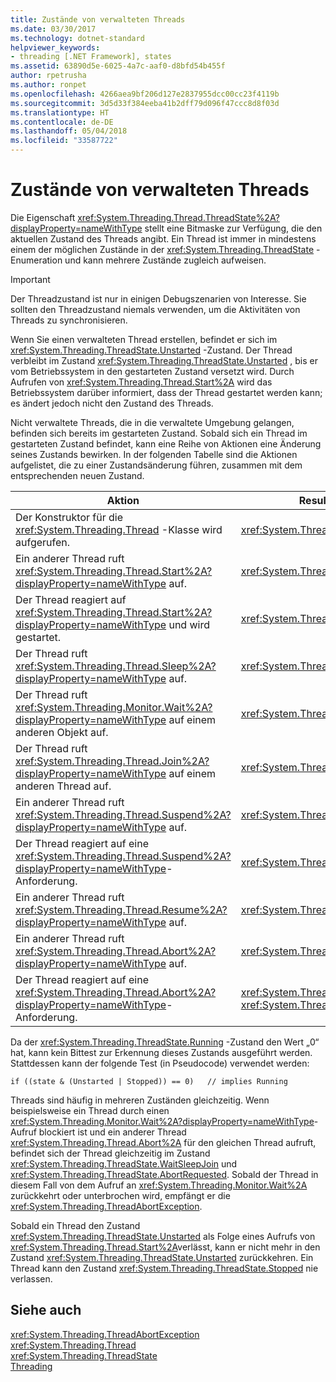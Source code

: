 ```yaml
---
title: Zustände von verwalteten Threads
ms.date: 03/30/2017
ms.technology: dotnet-standard
helpviewer_keywords:
- threading [.NET Framework], states
ms.assetid: 63890d5e-6025-4a7c-aaf0-d8bfd54b455f
author: rpetrusha
ms.author: ronpet
ms.openlocfilehash: 4266aea9bf206d127e2837955dcc00cc23f4119b
ms.sourcegitcommit: 3d5d33f384eeba41b2dff79d096f47ccc8d8f03d
ms.translationtype: HT
ms.contentlocale: de-DE
ms.lasthandoff: 05/04/2018
ms.locfileid: "33587722"
---
```

# <a name="managed-thread-states"></a>Zustände von verwalteten Threads
Die Eigenschaft <xref:System.Threading.Thread.ThreadState%2A?displayProperty=nameWithType> stellt eine Bitmaske zur Verfügung, die den aktuellen Zustand des Threads angibt. Ein Thread ist immer in mindestens einem der möglichen Zustände in der <xref:System.Threading.ThreadState> -Enumeration und kann mehrere Zustände zugleich aufweisen.  
  
> [!IMPORTANT]
>  Der Threadzustand ist nur in einigen Debugszenarien von Interesse. Sie sollten den Threadzustand niemals verwenden, um die Aktivitäten von Threads zu synchronisieren.  
  
 Wenn Sie einen verwalteten Thread erstellen, befindet er sich im <xref:System.Threading.ThreadState.Unstarted> -Zustand. Der Thread verbleibt im Zustand <xref:System.Threading.ThreadState.Unstarted> , bis er vom Betriebssystem in den gestarteten Zustand versetzt wird. Durch Aufrufen von <xref:System.Threading.Thread.Start%2A> wird das Betriebssystem darüber informiert, dass der Thread gestartet werden kann; es ändert jedoch nicht den Zustand des Threads.  
  
 Nicht verwaltete Threads, die in die verwaltete Umgebung gelangen, befinden sich bereits im gestarteten Zustand. Sobald sich ein Thread im gestarteten Zustand befindet, kann eine Reihe von Aktionen eine Änderung seines Zustands bewirken. In der folgenden Tabelle sind die Aktionen aufgelistet, die zu einer Zustandsänderung führen, zusammen mit dem entsprechenden neuen Zustand.  
  
|Aktion|Resultierender neuer Zustand|  
|------------|-------------------------|  
|Der Konstruktor für die <xref:System.Threading.Thread> -Klasse wird aufgerufen.|<xref:System.Threading.ThreadState.Unstarted>|  
|Ein anderer Thread ruft <xref:System.Threading.Thread.Start%2A?displayProperty=nameWithType> auf.|<xref:System.Threading.ThreadState.Unstarted>|  
|Der Thread reagiert auf <xref:System.Threading.Thread.Start%2A?displayProperty=nameWithType> und wird gestartet.|<xref:System.Threading.ThreadState.Running>|  
|Der Thread ruft <xref:System.Threading.Thread.Sleep%2A?displayProperty=nameWithType> auf.|<xref:System.Threading.ThreadState.WaitSleepJoin>|  
|Der Thread ruft <xref:System.Threading.Monitor.Wait%2A?displayProperty=nameWithType> auf einem anderen Objekt auf.|<xref:System.Threading.ThreadState.WaitSleepJoin>|  
|Der Thread ruft <xref:System.Threading.Thread.Join%2A?displayProperty=nameWithType> auf einem anderen Thread auf.|<xref:System.Threading.ThreadState.WaitSleepJoin>|  
|Ein anderer Thread ruft <xref:System.Threading.Thread.Suspend%2A?displayProperty=nameWithType> auf.|<xref:System.Threading.ThreadState.SuspendRequested>|  
|Der Thread reagiert auf eine <xref:System.Threading.Thread.Suspend%2A?displayProperty=nameWithType>-Anforderung.|<xref:System.Threading.ThreadState.Suspended>|  
|Ein anderer Thread ruft <xref:System.Threading.Thread.Resume%2A?displayProperty=nameWithType> auf.|<xref:System.Threading.ThreadState.Running>|  
|Ein anderer Thread ruft <xref:System.Threading.Thread.Abort%2A?displayProperty=nameWithType> auf.|<xref:System.Threading.ThreadState.AbortRequested>|  
|Der Thread reagiert auf eine <xref:System.Threading.Thread.Abort%2A?displayProperty=nameWithType>-Anforderung.|<xref:System.Threading.ThreadState.Aborted>, dann <xref:System.Threading.ThreadState.Stopped>|  
  
 Da der <xref:System.Threading.ThreadState.Running> -Zustand den Wert „0“ hat, kann kein Bittest zur Erkennung dieses Zustands ausgeführt werden. Stattdessen kann der folgende Test (in Pseudocode) verwendet werden:  
  
```  
if ((state & (Unstarted | Stopped)) == 0)   // implies Running     
```  
  
 Threads sind häufig in mehreren Zuständen gleichzeitig. Wenn beispielsweise ein Thread durch einen <xref:System.Threading.Monitor.Wait%2A?displayProperty=nameWithType>-Aufruf blockiert ist und ein anderer Thread <xref:System.Threading.Thread.Abort%2A> für den gleichen Thread aufruft, befindet sich der Thread gleichzeitig im Zustand <xref:System.Threading.ThreadState.WaitSleepJoin> und <xref:System.Threading.ThreadState.AbortRequested>. Sobald der Thread in diesem Fall von dem Aufruf an <xref:System.Threading.Monitor.Wait%2A> zurückkehrt oder unterbrochen wird, empfängt er die <xref:System.Threading.ThreadAbortException>.  
  
 Sobald ein Thread den Zustand <xref:System.Threading.ThreadState.Unstarted> als Folge eines Aufrufs von <xref:System.Threading.Thread.Start%2A>verlässt, kann er nicht mehr in den Zustand <xref:System.Threading.ThreadState.Unstarted> zurückkehren. Ein Thread kann den Zustand <xref:System.Threading.ThreadState.Stopped> nie verlassen.  
  
## <a name="see-also"></a>Siehe auch  
 <xref:System.Threading.ThreadAbortException>  
 <xref:System.Threading.Thread>  
 <xref:System.Threading.ThreadState>  
 [Threading](../../../docs/standard/threading/index.md)
